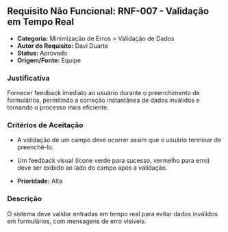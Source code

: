 ## Requisito Não Funcional: RNF-007 - Validação em Tempo Real

- **Categoria:** Minimização de Erros > Validação de Dados
- **Autor do Requisito:** Davi Duarte
- **Status:** Aprovado
- **Origem/Fonte:** Equipe

### Justificativa

Fornecer feedback imediato ao usuário durante o preenchimento de formulários, permitindo a correção instantânea de dados inválidos e tornando o processo mais eficiente.

### Critérios de Aceitação

- A validação de um campo deve ocorrer assim que o usuário terminar de preenchê-lo.
- Um feedback visual (ícone verde para sucesso, vermelho para erro) deve ser exibido ao lado do campo após a validação.

- **Prioridade:** Alta

### Descrição

O sistema deve validar entradas em tempo real para evitar dados inválidos em formulários, com mensagens de erro visíveis.
